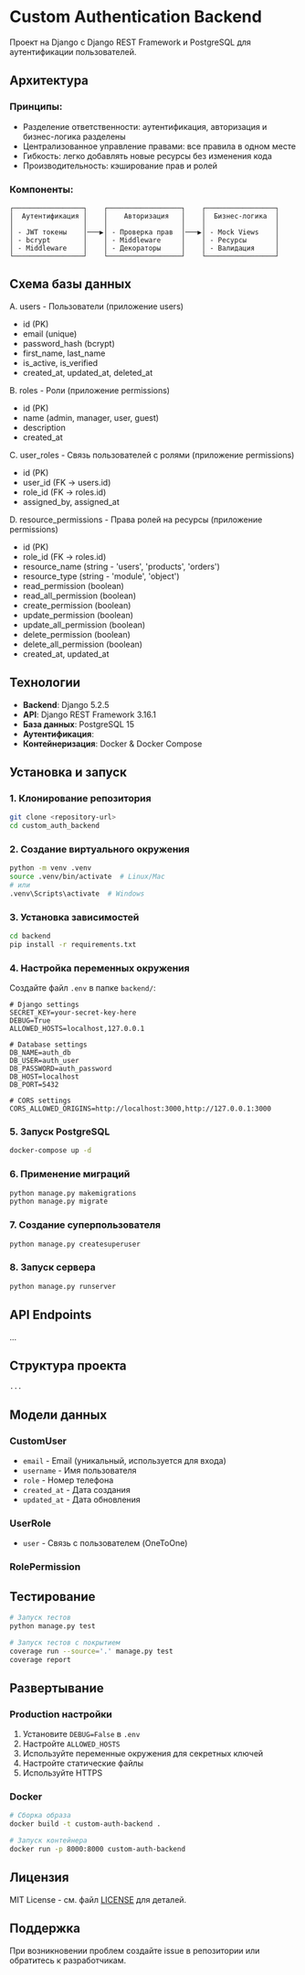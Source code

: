 # Custom Authentication Backend

Проект на Django с Django REST Framework и PostgreSQL для аутентификации пользователей.

## Архитектура 

### Принципы:

- Разделение ответственности: аутентификация, авторизация и бизнес-логика разделены
- Централизованное управление правами: все правила в одном месте
- Гибкость: легко добавлять новые ресурсы без изменения кода
- Производительность: кэширование прав и ролей

### Компоненты:

```
┌─────────────────┐    ┌──────────────────┐    ┌─────────────────┐
│  Аутентификация │    │    Авторизация   │    │  Бизнес-логика  │
│                 │    │                  │    │                 │
│ - JWT токены    │───▶│ - Проверка прав  │───▶│ - Mock Views    │
│ - bcrypt        │    │ - Middleware     │    │ - Ресурсы       │
│ - Middleware    │    │ - Декораторы     │    │ - Валидация     │
└─────────────────┘    └──────────────────┘    └─────────────────┘
```

## Схема базы данных

A. users - Пользователи (приложение users)

- id (PK)
- email (unique)
- password_hash (bcrypt)
- first_name, last_name
- is_active, is_verified
- created_at, updated_at, deleted_at

B. roles - Роли (приложение permissions)

- id (PK)
- name (admin, manager, user, guest)
- description
- created_at

C. user_roles - Связь пользователей с ролями (приложение permissions)

- id (PK)
- user_id (FK -> users.id)
- role_id (FK -> roles.id)
- assigned_by, assigned_at

D. resource_permissions - Права ролей на ресурсы (приложение permissions)

- id (PK)
- role_id (FK -> roles.id)
- resource_name (string - 'users', 'products', 'orders')
- resource_type (string - 'module', 'object')
- read_permission (boolean)
- read_all_permission (boolean)
- create_permission (boolean)
- update_permission (boolean)
- update_all_permission (boolean)
- delete_permission (boolean)
- delete_all_permission (boolean)
- created_at, updated_at


## Технологии

- **Backend**: Django 5.2.5
- **API**: Django REST Framework 3.16.1
- **База данных**: PostgreSQL 15
- **Аутентификация**: 
- **Контейнеризация**: Docker & Docker Compose

## Установка и запуск

### 1. Клонирование репозитория
```bash
git clone <repository-url>
cd custom_auth_backend
```

### 2. Создание виртуального окружения
```bash
python -m venv .venv
source .venv/bin/activate  # Linux/Mac
# или
.venv\Scripts\activate  # Windows
```

### 3. Установка зависимостей
```bash
cd backend
pip install -r requirements.txt
```

### 4. Настройка переменных окружения
Создайте файл `.env` в папке `backend/`:
```env
# Django settings
SECRET_KEY=your-secret-key-here
DEBUG=True
ALLOWED_HOSTS=localhost,127.0.0.1

# Database settings
DB_NAME=auth_db
DB_USER=auth_user
DB_PASSWORD=auth_password
DB_HOST=localhost
DB_PORT=5432

# CORS settings
CORS_ALLOWED_ORIGINS=http://localhost:3000,http://127.0.0.1:3000
```

### 5. Запуск PostgreSQL
```bash
docker-compose up -d
```

### 6. Применение миграций
```bash
python manage.py makemigrations
python manage.py migrate
```

### 7. Создание суперпользователя
```bash
python manage.py createsuperuser
```

### 8. Запуск сервера
```bash
python manage.py runserver
```

## API Endpoints

...

## Структура проекта

```
...
```

## Модели данных

### CustomUser
- `email` - Email (уникальный, используется для входа)
- `username` - Имя пользователя
- `role` - Номер телефона
- `created_at` - Дата создания
- `updated_at` - Дата обновления

### UserRole
- `user` - Связь с пользователем (OneToOne)


### RolePermission



## Тестирование

```bash
# Запуск тестов
python manage.py test

# Запуск тестов с покрытием
coverage run --source='.' manage.py test
coverage report
```

## Развертывание

### Production настройки
1. Установите `DEBUG=False` в `.env`
2. Настройте `ALLOWED_HOSTS`
3. Используйте переменные окружения для секретных ключей
4. Настройте статические файлы
5. Используйте HTTPS

### Docker
```bash
# Сборка образа
docker build -t custom-auth-backend .

# Запуск контейнера
docker run -p 8000:8000 custom-auth-backend
```

## Лицензия

MIT License - см. файл [LICENSE](LICENSE) для деталей.

## Поддержка

При возникновении проблем создайте issue в репозитории или обратитесь к разработчикам.
